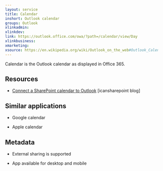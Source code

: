 ```yaml
---
layout: service
title: Calendar
inshort: Outlook calendar
groups: Outlook
xlinkadmin: 
xlinkdev: 
link: https://outlook.office.com/owa/?path=/calendar/view/Day
xlinkbusiness: 
xmarketing: 
xsource: https://en.wikipedia.org/wiki/Outlook_on_the_web#Outlook_Calendar
---
```

Calendar is the Outlook calendar as displayed in Office 365.

Resources
---------

-   [Connect a SharePoint calendar to
    Outlook](http://icsh.pt/SPandOutlook) \[icansharepoint blog\]

Similar applications
--------------------

-   Google calendar

-   Apple calendar

Metadata
--------

-   External sharing is supported

-   App available for desktop and mobile